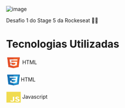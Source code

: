 ![image](https://user-images.githubusercontent.com/92201792/179612270-10d16244-2edd-4f1c-828d-742860dcd996.png)

Desafio 1 do Stage 5 da Rockeseat 💜🚀
##
<h1>
  Tecnologias Utilizadas
</h1>

<p>
    <img align="center" height="30" width="40" src="https://raw.githubusercontent.com/devicons/devicon/master/icons/html5/html5-original.svg"> HTML <br>
    <br>
    <img align="center" height="30" width="40" src="https://raw.githubusercontent.com/devicons/devicon/master/icons/css3/css3-original.svg">HTML<br>
    <br>
    <img align="center" height="30" width="40" src="https://raw.githubusercontent.com/devicons/devicon/master/icons/javascript/javascript-plain.svg"> Javascript
</p>

##

